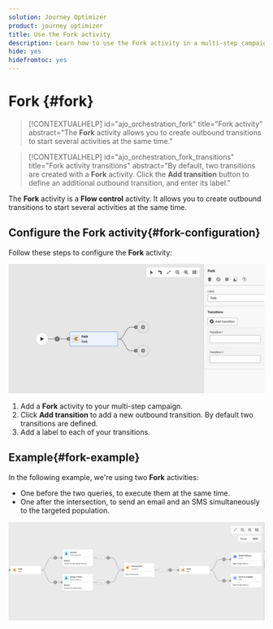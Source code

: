 ```yaml
---
solution: Journey Optimizer
product: journey optimizer
title: Use the Fork activity
description: Learn how to use the Fork activity in a multi-step campaign
hide: yes
hidefromtoc: yes
---
```

# Fork {#fork}

>[!CONTEXTUALHELP]
>id="ajo_orchestration_fork"
>title="Fork activity"
>abstract="The **Fork** activity allows you to create outbound transitions to start several activities at the same time."


>[!CONTEXTUALHELP]
>id="ajo_orchestration_fork_transitions"
>title="Fork activity transitions"
>abstract="By default, two transitions are created with a **Fork** activity. Click the **Add transition** button to define an additional outbound transition, and enter its label."

The **Fork** activity is a **Flow control** activity. It allows you to create outbound transitions to start several activities at the same time.

## Configure the Fork activity{#fork-configuration}

Follow these steps to configure the **Fork** activity:

![](../assets/workflow-fork.png)

1. Add a **Fork** activity to your multi-step campaign.
1. Click **Add transition** to add a new outbound transition. By default two transitions are defined.
1. Add a label to each of your transitions. 

## Example{#fork-example}

In the following example, we're using two **Fork** activities:

* One before the two queries, to execute them at the same time.
* One after the intersection, to send an email and an SMS simultaneously to the targeted population.

![](../assets/workflow-fork-example.png)
